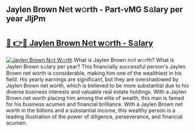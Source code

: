 ## Jaylen Brown N𝚎t w𝚘rth - Part-vMG S𝚊lary per year JljPm

# <h2><a href="http://gc0bwz.nevu.top/?p=Jaylen+Brown">🔗 👉🔴 Jaylen Brown N𝚎t w𝚘rth - S𝚊lary</a></h2>

[![Jaylen Brown N𝚎t W𝚘rth](https://i.imgur.com/Oavwk0R.jpeg)](http://gc0bwz.nevu.top/?p=Jaylen+Brown)
What is Jaylen Brown n𝚎t w𝚘rth? What is Jaylen Brown s𝚊lary per year?
This financially successful person's Jaylen Brown net worth is considerable, making him one of the wealthiest in his field. His yearly earnings are significant, but they are overshadowed by Jaylen Brown net worth, which is believed to be more substantial due to his diverse business interests and valuable real estate holdings. With a Jaylen Brown net worth placing him among the elite of wealth, this man is famed for his business acumen and financial brilliance. With a Jaylen Brown net worth in the billions and a substantial income, this wealthy person is a leading illustration of the power of diligence, perseverance, and financial acumen.
